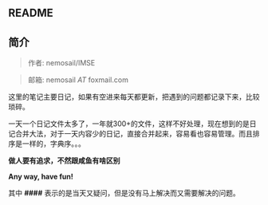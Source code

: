 ## README
## 简介

> 作者: nemosail/IMSE

> 邮箱: nemosail _AT_ foxmail.com

这里的笔记主要日记，如果有空进来每天都更新，把遇到的问题都记录下来，比较琐碎。

一天一个日记文件太多了，一年就300+的文件，这样不好处理，现在想到的是日记合并大法，对于一天内容少的日记，直接合并起来，容易看也容易管理。而且排序是一样的，字典序。。。

**做人要有追求，不然跟咸鱼有啥区别**

**Any way, have fun!**

其中 **####** 表示的是当天又疑问，但是没有马上解决而又需要解决的问题。
